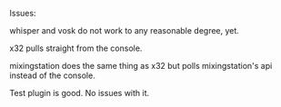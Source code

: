 Issues:

whisper and vosk do not work to any reasonable degree, yet.

x32 pulls straight from the console. 

mixingstation does the same thing as x32 but polls mixingstation's api instead of the console.

Test plugin is good. No issues with it.
